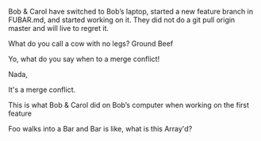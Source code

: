 
Bob & Carol have switched to Bob’s laptop, started a new feature branch in FUBAR.md, and started working on it. They did not do a git pull origin master and will live to regret it.

What do you call a cow with no legs?
Ground Beef

Yo, what do you say when to a merge conflict!

Nada,

It's a merge conflict.

This is what Bob & Carol did on Bob’s computer when working on the first feature

Foo walks into a Bar and Bar is like, what is this Array'd?